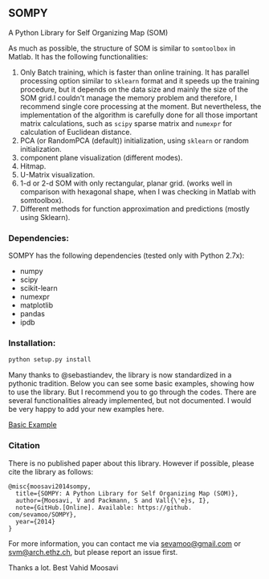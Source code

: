SOMPY
-----
A Python Library for Self Organizing Map (SOM)

As much as possible, the structure of SOM is similar to `somtoolbox` in Matlab. It has the following functionalities:

1. Only Batch training, which is faster than online training. It has parallel processing option similar to `sklearn` format and it speeds up the training procedure, but it depends on the data size and mainly the size of the SOM grid.I couldn't manage the memory problem and therefore, I recommend single core processing at the moment. But nevertheless, the implementation of the algorithm is carefully done for all those important matrix calculations, such as `scipy` sparse matrix and `numexpr` for calculation of Euclidean distance.
2. PCA (or RandomPCA (default)) initialization, using `sklearn` or random initialization.
3. component plane visualization (different modes).
4. Hitmap.
5. U-Matrix visualization.
6. 1-d or 2-d SOM with only rectangular, planar grid. (works well in comparison with hexagonal shape, when I was checking in Matlab with somtoolbox).
7. Different methods for function approximation and predictions (mostly using Sklearn).


### Dependencies:
SOMPY has the following dependencies (tested only with Python 2.7x):
- numpy
- scipy
- scikit-learn
- numexpr
- matplotlib
- pandas
- ipdb

### Installation:
```Python
python setup.py install
```


Many thanks to @sebastiandev, the library is now standardized in a pythonic tradition. Below you can see some basic examples, showing how to use the library.
But I recommend you to go through the codes. There are several functionalities already implemented, but not documented. I would be very happy to add your new examples here.

[Basic Example](https://gist.github.com/sevamoo/035c56e7428318dd3065013625f12a11)

### Citation

There is no published paper about this library. However if possible, please cite the library as follows:

```
@misc{moosavi2014sompy,
  title={SOMPY: A Python Library for Self Organizing Map (SOM)},
  author={Moosavi, V and Packmann, S and Vall{\'e}s, I},
  note={GitHub.[Online]. Available: https://github. com/sevamoo/SOMPY},
  year={2014}
}
```


For more information, you can contact me via sevamoo@gmail.com or svm@arch.ethz.ch, but please report an issue first.




Thanks a lot.
Best Vahid Moosavi
